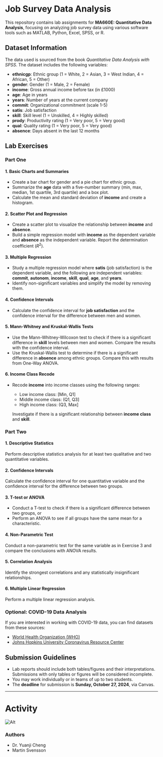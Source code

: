# Job Survey Data Analysis

This repository contains lab assignments for **MA660E: Quantitative Data Analysis**, focusing on analyzing job survey data using various software tools such as MATLAB, Python, Excel, SPSS, or R.

## Dataset Information
The data used is sourced from the book *Quantitative Data Analysis with SPSS*. The dataset includes the following variables:

- **ethnicgp**: Ethnic group (1 = White, 2 = Asian, 3 = West Indian, 4 = African, 5 = Other)
- **gender**: Gender (1 = Male, 2 = Female)
- **income**: Gross annual income before tax (in £1000)
- **age**: Age in years
- **years**: Number of years at the current company
- **commit**: Organizational commitment (scale 1-5)
- **satis**: Job satisfaction
- **skill**: Skill level (1 = Unskilled, 4 = Highly skilled)
- **prody**: Productivity rating (1 = Very poor, 5 = Very good)
- **qual**: Quality rating (1 = Very poor, 5 = Very good)
- **absence**: Days absent in the last 12 months

## Lab Exercises

### Part One

#### 1. Basic Charts and Summaries
- Create a bar chart for gender and a pie chart for ethnic group.
- Summarize the **age** data with a five-number summary (min, max, median, 1st quartile, 3rd quartile) and a box plot.
- Calculate the mean and standard deviation of **income** and create a histogram.

#### 2. Scatter Plot and Regression
- Create a scatter plot to visualize the relationship between **income** and **absence**.
- Build a simple regression model with **income** as the dependent variable and **absence** as the independent variable. Report the determination coefficient ($R^2$).

#### 3. Multiple Regression
- Study a multiple regression model where **satis** (job satisfaction) is the dependent variable, and the following are independent variables: **commit**, **autonom**, **income**, **skill**, **qual**, **age**, and **years**.
- Identify non-significant variables and simplify the model by removing them.

#### 4. Confidence Intervals
- Calculate the confidence interval for **job satisfaction** and the confidence interval for the difference between men and women.

#### 5. Mann-Whitney and Kruskal-Wallis Tests
- Use the Mann-Whitney-Wilcoxon test to check if there is a significant difference in **skill** levels between men and women. Compare the results with the confidence interval.
- Use the Kruskal-Wallis test to determine if there is a significant difference in **absence** among ethnic groups. Compare this with results from One-Way ANOVA.

#### 6. Income Class Recode
- Recode **income** into income classes using the following ranges:
  - Low income class: [Min, Q1]
  - Middle income class: (Q1, Q3]
  - High income class: (Q3, Max]
  
  Investigate if there is a significant relationship between **income class** and **skill**.

### Part Two

#### 1. Descriptive Statistics
Perform descriptive statistics analysis for at least two qualitative and two quantitative variables.

#### 2. Confidence Intervals
Calculate the confidence interval for one quantitative variable and the confidence interval for the difference between two groups.

#### 3. T-test or ANOVA
- Conduct a T-test to check if there is a significant difference between two groups, or 
- Perform an ANOVA to see if all groups have the same mean for a characteristic.

#### 4. Non-Parametric Test
Conduct a non-parametric test for the same variable as in Exercise 3 and compare the conclusions with ANOVA results.

#### 5. Correlation Analysis
Identify the strongest correlations and any statistically insignificant relationships.

#### 6. Multiple Linear Regression
Perform a multiple linear regression analysis.

### Optional: COVID-19 Data Analysis
If you are interested in working with COVID-19 data, you can find datasets from these sources:
- [World Health Organization (WHO)](https://covid19.who.int/)
- [Johns Hopkins University Coronavirus Resource Center](https://coronavirus.jhu.edu/)

## Submission Guidelines
- Lab reports should include both tables/figures and their interpretations. Submissions with only tables or figures will be considered incomplete.
- You may work individually or in teams of up to two students.
- The **deadline** for submission is **Sunday, October 27, 2024**, via Canvas.

---
# Activity

![Alt](https://repobeats.axiom.co/api/embed/ff2e4e6918afff1acf9deb72d1ba6b071d586178.svg "Repobeats analytics image")

### Authors
- Dr. Yuanji Cheng
- Martin Svensson

